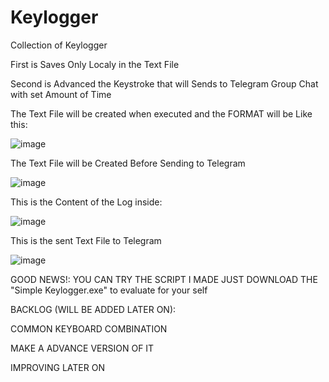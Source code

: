 # Keylogger

Collection of Keylogger 

First is Saves Only Localy in the Text File

Second is Advanced the Keystroke that will Sends to Telegram Group Chat with set Amount of Time


The Text File will be created when executed and the FORMAT will be Like this:

![image](https://github.com/dtsiken/Keylogger/assets/101923825/8a3fbbad-d49c-46ff-a627-65faa0c88035)

The Text File will be Created Before Sending to Telegram

![image](https://github.com/dtsiken/Keylogger/assets/101923825/0bef8a42-67c6-4c55-9128-12c2512d5e61)



This is the Content of the Log inside:

![image](https://github.com/dtsiken/Keylogger/assets/101923825/deece16b-c1ee-4332-b378-a067843f0336)

This is the sent Text File to Telegram

![image](https://github.com/dtsiken/Keylogger/assets/101923825/e129e57c-534e-4999-a7eb-646bf38e4b6a)



GOOD NEWS!:
YOU CAN TRY THE SCRIPT I MADE JUST DOWNLOAD THE "Simple Keylogger.exe" to evaluate for your self


BACKLOG (WILL BE ADDED LATER ON):




COMMON KEYBOARD COMBINATION


MAKE A ADVANCE VERSION OF IT


IMPROVING LATER ON
